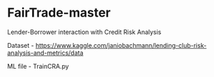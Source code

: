 # FairTrade-master
 
Lender-Borrower interaction with Credit Risk Analysis

Dataset - https://www.kaggle.com/janiobachmann/lending-club-risk-analysis-and-metrics/data

ML file - TrainCRA.py
